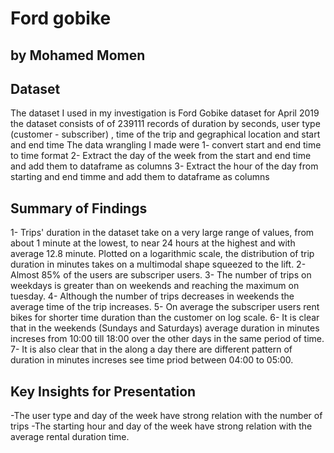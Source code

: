 # Ford gobike
## by Mohamed Momen


## Dataset

The dataset I used in my investigation is Ford Gobike dataset for April 2019
the dataset consists of of 239111 records of duration by seconds, user type (customer - subscriber) , time of the trip and gegraphical location and start and end time
The data wrangling I  made were 
1- convert start and end time to time format
2- Extract the day of the week from the start and end time and add them to dataframe as columns
3- Extract the hour of the day from starting and end timme and add them to dataframe as columns


## Summary of Findings

1- Trips' duration in the dataset take on a very large range of values, from about 1 minute at the lowest, to near 24 hours at the highest and with average 12.8 minute. Plotted on a logarithmic scale, the distribution of trip duration in minutes takes on a multimodal shape squeezed to the lift.
2- Almost 85% of the users are subscriper users.
3- The number of trips on weekdays is greater than on weekends and reaching the maximum on tuesday.
4- Although the number of trips decreases in weekends the average time of the trip increases.
5- On average the subscriper users rent bikes for shorter time duration than the customer on log scale.
6- It is clear that in the weekends (Sundays and Saturdays) average duration in minutes increses from 10:00 till 18:00 over the other days in the same period of time.
7- It is also clear that in the along a day there are different pattern of duration in minutes increses see time priod between 04:00 to 05:00.

## Key Insights for Presentation

-The user type and day of the week have strong relation with the number of trips
-The starting hour and day of the week have strong relation with the average rental duration time.
